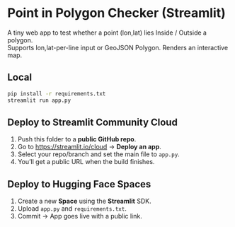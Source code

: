 
# Point in Polygon Checker (Streamlit)

A tiny web app to test whether a point (lon,lat) lies Inside / Outside a polygon.  
Supports lon,lat-per-line input or GeoJSON Polygon. Renders an interactive map.

## Local
```bash
pip install -r requirements.txt
streamlit run app.py
```

## Deploy to Streamlit Community Cloud
1. Push this folder to a **public GitHub repo**.
2. Go to https://streamlit.io/cloud → **Deploy an app**.
3. Select your repo/branch and set the main file to `app.py`.
4. You’ll get a public URL when the build finishes.

## Deploy to Hugging Face Spaces
1. Create a new **Space** using the **Streamlit** SDK.
2. Upload `app.py` and `requirements.txt`.
3. Commit → App goes live with a public link.
